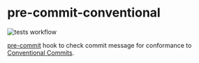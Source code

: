 # pre-commit-conventional

![tests workflow](https://github.com/agriffis/pre-commit-conventional/actions/workflows/tests.yml/badge.svg)

[pre-commit](https://pre-commit.com/) hook to check commit message for
conformance to [Conventional Commits](https://www.conventionalcommits.org/).
